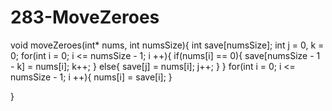 # 283-MoveZeroes
void moveZeroes(int* nums, int numsSize){
    int save[numsSize];
    int j = 0, k = 0;
    for(int i = 0; i <= numsSize - 1; i ++){
        if(nums[i] == 0){
            save[numsSize - 1 - k] = nums[i];
            k++;
        }
        else{
            save[j] = nums[i];
            j++;
        }
    }
    for(int i = 0; i <= numsSize - 1; i ++){
        nums[i] = save[i];
    }

}
